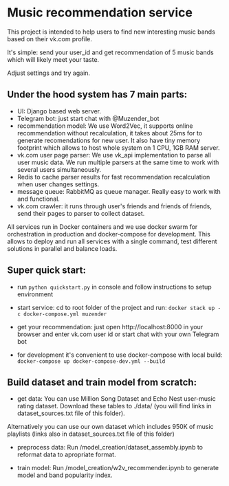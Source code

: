 # Music recommendation service
This project is intended to help users to find new interesting music bands based on their vk.com profile.

It's simple: send your user_id and get recommendation of 5 music bands which will likely meet your taste. 

Adjust settings and try again.

## Under the hood system has 7 main parts:
- UI:
Django based web server.
- Telegram bot:
just start chat with @Muzender_bot
- recommendation model:
We use Word2Vec, it supports online recommendation without recalculation, it takes about 25ms for to generate 
recomendations for new user. It also have tiny memory footprint which allows to host whole system on 1 CPU, 
1GB RAM server.
- vk.com user page parser:
We use vk_api implementation to parse all user music data. We run multiple parsers at the same time to work 
with several users simultaneously.
- Redis to cache parser results for fast recommendation recalculation when user changes settings.
- message queue:
RabbitMQ as queue manager. Really easy to work with and functional.
- vk.com crawler: it runs through user's friends and friends of friends, send their pages to parser to collect dataset. 

All services run in Docker containers and we use docker swarm for orchestration in production 
and docker-compose for development. This allows to deploy and run all 
services with a single command, test different solutions in parallel and balance loads. 

## Super quick start:
- run `python quickstart.py` in console and follow instructions to setup environment

- start service:
cd to root folder of the project and run: `docker stack up -c docker-compose.yml muzender`

- get your recommendation:
just open http://localhost:8000 in your browser and enter vk.com user id
or start chat with your own Telegram bot

- for development it's convenient to use docker-compose with local build:
`docker-compose up docker-compose-dev.yml --build` 

## Build dataset and train model from scratch:
- get data:
You can use Million Song Dataset and Echo Nest user-music rating dataset. 
Download these tables to ./data/ (you will find links in dataset_sources.txt file of this folder).

Alternatively you can use our own dataset which includes 950K of music playlists (links also in dataset_sources.txt file of this folder)

- preprocess data:
Run /model_creation/dataset_assembly.ipynb to reformat data to apropriate format.

- train model:
Run /model_creation/w2v_recommender.ipynb to generate model and band popularity index.

